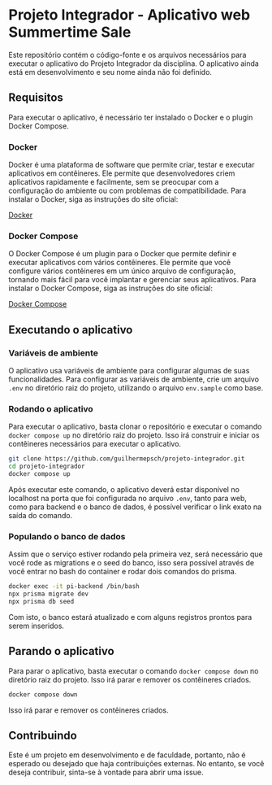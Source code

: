 # Projeto Integrador - Aplicativo web Summertime Sale

Este repositório contém o código-fonte e os arquivos necessários para executar o aplicativo do Projeto Integrador da disciplina. O aplicativo ainda está em desenvolvimento e seu nome ainda não foi definido.

## Requisitos

Para executar o aplicativo, é necessário ter instalado o Docker e o plugin Docker Compose.

### Docker

Docker é uma plataforma de software que permite criar, testar e executar aplicativos em contêineres. Ele permite que desenvolvedores criem aplicativos rapidamente e facilmente, sem se preocupar com a configuração do ambiente ou com problemas de compatibilidade. Para instalar o Docker, siga as instruções do site oficial:

[Docker](https://docs.docker.com/engine/install/)

### Docker Compose

O Docker Compose é um plugin para o Docker que permite definir e executar aplicativos com vários contêineres. Ele permite que você configure vários contêineres em um único arquivo de configuração, tornando mais fácil para você implantar e gerenciar seus aplicativos. Para instalar o Docker Compose, siga as instruções do site oficial:

[Docker Compose](https://docs.docker.com/compose/install/)

## Executando o aplicativo

### Variáveis de ambiente

O aplicativo usa variáveis de ambiente para configurar algumas de suas funcionalidades. Para configurar as variáveis de ambiente, crie um arquivo `.env` no diretório raiz do projeto, utilizando o arquivo `env.sample` como base.

### Rodando o aplicativo

Para executar o aplicativo, basta clonar o repositório e executar o comando `docker compose up` no diretório raiz do projeto. Isso irá construir e iniciar os contêineres necessários para executar o aplicativo.

```bash
git clone https://github.com/guilhermepsch/projeto-integrador.git
cd projeto-integrador
docker compose up
```

Após executar este comando, o aplicativo deverá estar disponível no localhost na porta que foi configurada no arquivo `.env`, tanto para web, como para backend e o banco de dados, é possível verificar o link exato na saída do comando.

### Populando o banco de dados

Assim que o serviço estiver rodando pela primeira vez, será necessário que você rode as migrations e o seed do banco, isso sera possível através de você entrar no bash do container e rodar dois comandos do prisma.

```bash
docker exec -it pi-backend /bin/bash
npx prisma migrate dev
npx prisma db seed 
```

Com isto, o banco estará atualizado e com alguns registros prontos para serem inseridos.

## Parando o aplicativo

Para parar o aplicativo, basta executar o comando `docker compose down` no diretório raiz do projeto. Isso irá parar e remover os contêineres criados.

```bash
docker compose down
```

Isso irá parar e remover os contêineres criados.

## Contribuindo

Este é um projeto em desenvolvimento e de faculdade, portanto, não é esperado ou desejado que haja contribuições externas. No entanto, se você deseja contribuir, sinta-se à vontade para abrir uma issue.
